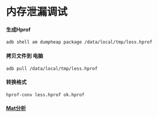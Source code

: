 # 内存泄漏调试

#### 生成Hprof
```
adb shell am dumpheap package /data/local/tmp/less.hprof
```

#### 拷贝文件到 电脑
```
adb pull /data/local/tmp/less.hprof
```

#### 转换格式
```
hprof-conv less.hprof ok.hprof
```

#### [Mat分析](https://www.yuque.com/docs/share/b0db89f5-1652-490c-afc7-b39560687687?#)

